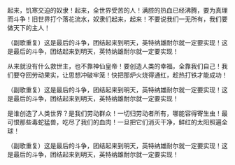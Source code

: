 起来，饥寒交迫的奴隶！起来，全世界受苦的人！满腔的热血已经沸腾，要为真理而斗争！旧世界打个落花流水，奴隶们起来，起来！不要说我们一无所有，我们要做天下的主人！

（副歌重复）这是最后的斗争，团结起来到明天，英特纳雄耐尔就一定要实现！这是最后的斗争，团结起来到明天，英特纳雄耐尔就一定要实现！

从来就没有什么救世主，也不靠神仙皇帝！要创造人类的幸福，全靠我们自己！我们要夺回劳动果实，让思想冲破牢笼！快把那炉火烧得通红，趁热打铁才能成功！

（副歌重复）这是最后的斗争，团结起来到明天，英特纳雄耐尔就一定要实现！这是最后的斗争，团结起来到明天，英特纳雄耐尔就一定要实现！

是谁创造了人类世界？是我们劳动群众！一切归劳动者所有，哪能容得寄生虫！最可恨那些毒蛇猛兽，吃尽了我们的血肉！一旦把它们消灭干净，鲜红的太阳照遍全球！

（副歌重复）这是最后的斗争，团结起来到明天，英特纳雄耐尔就一定要实现！这是最后的斗争，团结起来到明天，英特纳雄耐尔就一定要实现！
